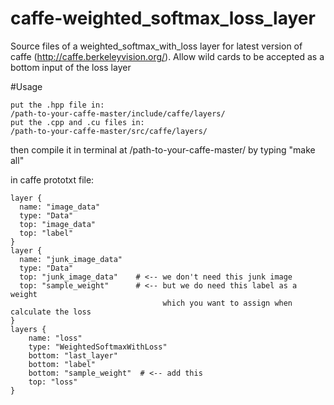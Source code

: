 # caffe-weighted_softmax_loss_layer
Source files of a weighted_softmax_with_loss layer for latest version of caffe (http://caffe.berkeleyvision.org/). 
Allow wild cards to be accepted as a bottom input of the loss layer

#Usage

    put the .hpp file in:      
    /path-to-your-caffe-master/include/caffe/layers/   
    put the .cpp and .cu files in: 
    /path-to-your-caffe-master/src/caffe/layers/ 

then compile it in terminal at  /path-to-your-caffe-master/   by typing   "make all"

in caffe prototxt file:
```
layer {
  name: "image_data"
  type: "Data"
  top: "image_data"
  top: "label"
}
layer {
  name: "junk_image_data"
  type: "Data"
  top: "junk_image_data"    # <-- we don't need this junk image
  top: "sample_weight"      # <-- but we do need this label as a weight 
                                  which you want to assign when calculate the loss
}
layers {
    name: "loss"
    type: "WeightedSoftmaxWithLoss"
    bottom: "last_layer"
    bottom: "label"
    bottom: "sample_weight"  # <-- add this
    top: "loss"
}
```
